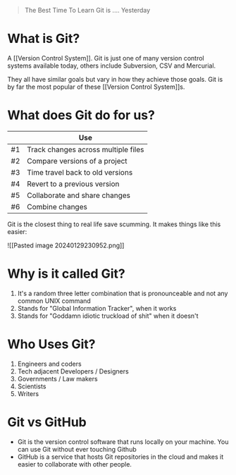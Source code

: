 > The Best Time To Learn Git is .... Yesterday
# What is Git?

A [[Version Control System]]. Git is just one of many version control systems available today, others include Subversion, CSV and Mercurial.

They all have similar goals but vary in how they achieve those goals. Git is by far the most popular of these [[Version Control System]]s.

# What does Git do for us?

|  | **Use** |
| ---- | ---- |
| #1 | Track changes across multiple files |
| #2 | Compare versions of a project |
| #3 | Time travel back to old versions |
| #4 | Revert to a previous version |
| #5 | Collaborate and share changes |
| #6 | Combine changes |

Git is the closest thing to real life save scumming. It makes things like this easier:


![[Pasted image 20240129230952.png]]

# Why is it called Git?

1. It's a random three letter combination that is pronounceable and not any common UNIX command
2. Stands for "Global Information Tracker", when it works
3. Stands for "Goddamn idiotic truckload of shit" when it doesn't

# Who Uses Git?

1. Engineers and coders
2. Tech adjacent Developers / Designers
3. Governments / Law makers
4. Scientists
5. Writers

# Git vs GitHub

- Git is the version control software that runs locally on your machine. You can use Git without ever touching Github
- GitHub is a service that hosts Git repositories in the cloud and makes it easier to collaborate with other people. 
